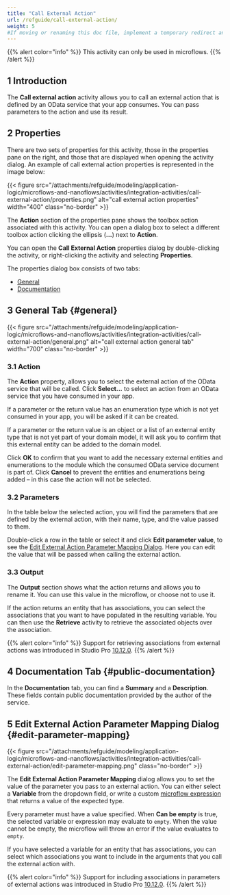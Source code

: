 ```yaml
---
title: "Call External Action"
url: /refguide/call-external-action/
weight: 5
#If moving or renaming this doc file, implement a temporary redirect and let the respective team know they should update the URL in the product. See Mapping to Products for more details.
---
```


{{% alert color="info" %}}
This activity can only be used in microflows.
{{% /alert %}}

## 1 Introduction

The **Call external action** activity allows you to call an external action that is defined by an OData service that your app consumes. You can pass parameters to the action and use its result.

## 2 Properties

There are two sets of properties for this activity, those in the properties pane on the right, and those that are displayed when opening the activity dialog.
An example of call external action properties is represented in the image below:

{{< figure src="/attachments/refguide/modeling/application-logic/microflows-and-nanoflows/activities/integration-activities/call-external-action/properties.png" alt="call external action properties" width="400" class="no-border" >}}

The **Action** section of the properties pane shows the toolbox action associated with this activity. You can open a dialog box to select a different toolbox action clicking the ellipsis (**…**) next to **Action**.

You can open the **Call External Action** properties dialog by double-clicking the activity, or right-clicking the activity and selecting **Properties**.

The properties dialog box consists of two tabs:

* [General](#general)
* [Documentation](#public-documentation)

## 3 General Tab {#general}

{{< figure src="/attachments/refguide/modeling/application-logic/microflows-and-nanoflows/activities/integration-activities/call-external-action/general.png" alt="call external action general tab" width="700" class="no-border" >}}

### 3.1 Action

The **Action** property, allows you to select the external action of the OData service that will be called. Click **Select...** to select an action from an OData service that you have consumed in your app.

If a parameter or the return value has an enumeration type which is not yet consumed in your app, you will be asked if it can be created.

If a parameter or the return value is an object or a list of an external entity type that is not yet part of your domain model, it will ask you to confirm that this external entity can be added to the domain model.

Click **OK** to confirm that you want to add the necessary external entities and enumerations to the module which the consumed OData service document is part of. Click **Cancel** to prevent the entities and enumerations being added – in this case the action will not be selected.

### 3.2 Parameters

In the table below the selected action, you will find the parameters that are defined by the external action, with their name, type, and the value passed to them.

Double-click a row in the table or select it and click **Edit parameter value**, to see the [Edit External Action Parameter Mapping Dialog](#edit-parameter-mapping). Here you can edit the value that will be passed when calling the external action.  

### 3.3 Output

The **Output** section shows what the action returns and allows you to rename it. You can use this value in the microflow, or choose not to use it.

If the action returns an entity that has associations, you can select the associations that you want to have populated in the resulting variable. You can then use the **Retrieve** activity to retrieve the associated objects over the association. 

{{% alert color="info" %}}
Support for retrieving associations from external actions was introduced in Studio Pro [10.12.0](/releasenotes/studio-pro/10.12/).
{{% /alert %}}

## 4 Documentation Tab {#public-documentation}

In the **Documentation** tab, you can find a **Summary** and a **Description**. These fields contain public documentation provided by the author of the service.

## 5 Edit External Action Parameter Mapping Dialog {#edit-parameter-mapping}

{{< figure src="/attachments/refguide/modeling/application-logic/microflows-and-nanoflows/activities/integration-activities/call-external-action/edit-parameter-mapping.png" class="no-border" >}}

The **Edit External Action Parameter Mapping** dialog allows you to set the value of the parameter you pass to an external action. You can either select a **Variable** from the dropdown field, or write a custom [microflow expression](/refguide/expressions/) that returns a value of the expected type.

Every parameter must have a value specified. When **Can be empty** is true, the selected variable or expression may evaluate to `empty`. When the value cannot be empty, the microflow will throw an error if the value evaluates to `empty`.

If you have selected a variable for an entity that has associations, you can select which associations you want to include in the arguments that you call the external action with.

{{% alert color="info" %}}
Support for including associations in parameters of external actions was introduced in Studio Pro [10.12.0](/releasenotes/studio-pro/10.12/).
{{% /alert %}}
